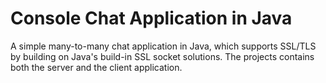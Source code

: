 # Console Chat Application in Java

A simple many-to-many chat application in Java, which supports SSL/TLS by building on Java's build-in SSL socket solutions. The projects contains both the server and the client application.


